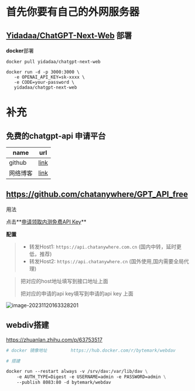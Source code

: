 #  首先你要有自己的外网服务器



## [Yidadaa/ChatGPT-Next-Web](https://github.com/Yidadaa/ChatGPT-Next-Web) 部署

**docker**部署

```shell
docker pull yidadaa/chatgpt-next-web

docker run -d -p 3000:3000 \
   -e OPENAI_API_KEY=sk-xxxx \
   -e CODE=your-password \
   yidadaa/chatgpt-next-web
```

# 补充

## 免费的chatgpt-api 申请平台

| name     | url                                                  |
| -------- | ---------------------------------------------------- |
| github   | [link](https://github.com/chatanywhere/GPT_API_free) |
| 网络博客 | [link](https://zhuanlan.zhihu.com/p/648613772)       |

## https://github.com/chatanywhere/GPT_API_free 

用法

点击**[申请领取内测免费API Key](https://api.chatanywhere.org/v1/oauth/free/github/render)**

**配置**

> - 转发Host1: `https://api.chatanywhere.com.cn` (国内中转，延时更低，推荐)
> - 转发Host2: `https://api.chatanywhere.cn` (国外使用,国内需要全局代理)

> 把对应的host地址填写到接口地址上面
>
> 把对应的申请的api key填写到申请的api key 上面

![image-20231120163328201](https://gitee.com/yaolliuyang/blogImages/raw/master/blogImages/image-20231120163328201.png)

## webdiv搭建

https://zhuanlan.zhihu.com/p/63753517

```dockerfile
# docker 镜像地址         https://hub.docker.com/r/bytemark/webdav

# 搭建

docker run --restart always -v /srv/dav:/var/lib/dav \
    -e AUTH_TYPE=Digest -e USERNAME=admin -e PASSWORD=admin \
    --publish 8083:80 -d bytemark/webdav
```

